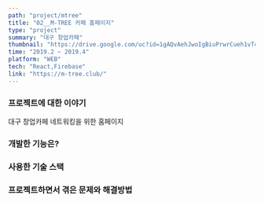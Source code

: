 ```yaml
---
path: "project/mtree"
title: "02__M-TREE 카페 홈페이지"
type: "project"
summary: "대구 창업카페"
thumbnail: "https://drive.google.com/uc?id=1gAQvAehJwoIgBiuPrwrCueh1vT4YSuNB"
time: "2019.2 ~ 2019.4"
platform: "WEB"
tech: "React,Firebase"
link: "https://m-tree.club/"
---
```


### 프로젝트에 대한 이야기
대구 창업카페 네트워킹을 위한 홈페이지

### 개발한 기능은?

### 사용한 기술 스택

### 프로젝트하면서 겪은 문제와 해결방법
